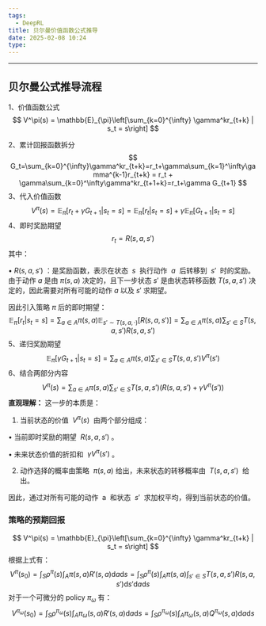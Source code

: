 ```yaml
---
tags:
  - DeepRL
title: 贝尔曼价值函数公式推导
date: 2025-02-08 10:24
type:
---
```

---
## 贝尔曼公式推导流程
1、价值函数公式
$$
V^\pi(s) = \mathbb{E}_{\pi}\left[\sum_{k=0}^{\infty} \gamma^kr_{t+k} | s_t = s\right]
$$

2、累计回报函数拆分
$$
G_t=\sum_{k=0}^{\infty}\gamma^kr_{t+k}=r_t+\gamma\sum_{k=1}^\infty\gamma^{k-1}r_{t+k} = r_t + \gamma\sum_{k=0}^\infty\gamma^kr_{t+1+k}=r_t+\gamma G_{t+1}
$$
3、代入价值函数
$$
V^\pi(s)=\mathbb{E}_\pi\left[r_t+\gamma G_{t+1}\right|s_t=s]=\mathbb{E}_\pi\left[r_t|s_t=s\right] + \gamma\mathbb{E}_\pi\left[G_{t+1}|s_t=s\right]
$$
4、即时奖励期望
$$
r_t=R(s,a,s')
$$
其中：

• $R(s, a, s')$ ：是奖励函数，表示在状态  $s$  执行动作  $a$  后转移到  $s'$  时的奖励。
由于动作 $a$ 是由 $\pi(s, a)$ 决定的，且下一步状态 $s'$ 是由状态转移函数 $T(s,a,s')$ 决定的，因此需要对所有可能的动作 $a$ 以及 $s'$ 求期望。

因此引入策略 $\pi$ 后的即时期望：
$$
\mathbb{E}_\pi\left[r_t|s_t=s\right] = \sum_{a \in A}\pi(s,a)\mathbb{E}_{s'\sim T(s,a,\cdot)}\left[R(s,a,s')\right] = \sum_{a \in A}\pi(s,a)\sum_{s' \in S}T(s,a,s')R(s,a,s')
$$
 5、递归奖励期望
 $$
\mathbb{E}_\pi\left[\gamma G_{t+1}\right | s_t=s] =  \sum_{a \in A}\pi(s,a)\sum_{s' \in S}T(s,a,s')V^\pi(s')
$$
6、结合两部分内容
$$
V^\pi(s) = \sum_{a \in A}\pi(s,a)\sum_{s' \in S}T(s,a,s')(R(s,a,s') + \gamma V^\pi(s'))
$$
**直观理解：**
这一步的本质是：

1. 当前状态的价值  $V^\pi(s)$  由两个部分组成：

• 当前即时奖励的期望  $R(s, a, s')$ 。

• 未来状态价值的折扣和  $\gamma V^\pi(s')$ 。

2. 动作选择的概率由策略  $\pi(s, a)$ 给出，未来状态的转移概率由  $T(s, a, s')$  给出。


因此，通过对所有可能的动作  a  和状态  $s'$  求加权平均，得到当前状态的价值。

### 策略的预期回报
$$
V^\pi(s) = \mathbb{E}_{\pi}\left[\sum_{k=0}^{\infty} \gamma^kr_{t+k} | s_t = s\right]
$$
根据上式有：
$$
V^\pi(s_0) = \int_S \rho^\pi(s)\int_A \pi(s,a)R'(s,a) \mathrm{d}a \mathrm{d}s=\int_S \rho^\pi(s)\int_A \pi(s,a)\int_{s'\in S}T(s,a,s')R(s,a,s')\mathrm{d}s'\mathrm{d}a\mathrm{d}s
$$
对于一个可微分的 policy $\pi_{\omega}$ 有：
$$
V^{\pi_{\omega}}(s_0) = \int_S \rho^{\pi_\omega}(s)\int_A \pi_{\omega}(s,a)R'(s,a) \mathrm{d}a \mathrm{d}s= \int_S \rho^{\pi_\omega}(s)\int_A \pi_{\omega}(s,a)Q^{\pi_\omega}(s,a)\mathrm{d}a\mathrm{d}s
$$